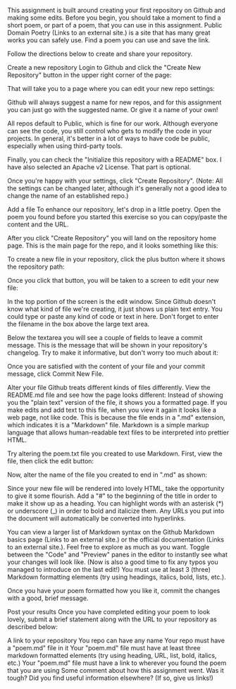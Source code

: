 This assignment is built around creating your first repository on Github and making some edits. Before you begin, you should take a moment to find a short poem, or part of a poem, that you can use in this assignment. Public Domain Poetry (Links to an external site.) is a site that has many great works you can safely use. Find a poem you can use and save the link.

Follow the directions below to create and share your repository.

Create a new repository
Login to Github and click the "Create New Repository" button in the upper right corner of the page:



 That will take you to a page where you can edit your new repo settings:



 

Github will always suggest a name for new repos, and for this assignment you can just go with the suggested name. Or give it a name of your own!

All repos default to Public, which is fine for our work. Although everyone can see the code, you still control who gets to modify the code in your projects. In general, it's better in a lot of ways to have code be public, especially when using third-party tools.

Finally, you can check the "Initialize this repository with a README" box. I have also selected an Apache v2 License. That part is optional.

Once you're happy with your settings, click "Create Repository". (Note: All the settings can be changed later, although it's generally not a good idea to change the name of an established repo.)

Add a file 
To enhance our repository, let's drop in a little poetry. Open the poem you found before you started this exercise so you can copy/paste the content and the URL.

After you click "Create Repository" you will land on the repository home page. This is the main page for the repo, and it looks something like this:



 To create a new file in your repository, click the plus button where it shows the repository path:

 

 

Once you click that button, you will be taken to a screen to edit your new file:

 In the top portion of the screen is the edit window. Since Github doesn't know what kind of file we're creating, it just shows us plain text entry. You could type or paste any kind of code or text in here. Don't forget to enter the filename in the box above the large text area.

Below the textarea you will see a couple of fields to leave a commit message. This is the message that will be shown in your repository's changelog. Try to make it informative, but don't worry too much about it:



Once you are satisfied with the content of your file and your commit message, click Commit New File. 

Alter your file
Github treats different kinds of files differently. View the README.md file and see how the page looks different: Instead of showing you the "plain text" version of the file, it shows you a formatted page. If you make edits and add text to this file, when you view it again it looks like a web page, not like code. This is because the file ends in a ".md" extension, which indicates it is a "Markdown" file. Markdown is a simple markup language that allows human-readable text files to be interpreted into prettier HTML.

Try altering the poem.txt file you created to use Markdown. First, view the file, then click the edit button:



Now, alter the name of the file you created to end in ".md" as shown:



Since your new file will be rendered into lovely HTML, take the opportunity to give it some flourish. Add a "#" to the beginning of the title in order to make it show up as a heading. You can highlight words with an asterisk (*) or underscore (_) in order to bold and italicize them. Any URLs you put into the document will automatically be converted into hyperlinks.

You can view a larger list of Markdown syntax on the Github Markdown basics page (Links to an external site.) or the official documentation (Links to an external site.). Feel free to explore as much as you want. Toggle between the "Code" and "Preview" panes in the editor to instantly see what your changes will look like. (Now is also a good time to fix any typos you managed to introduce on the last edit!) You must use at least 3 (three) Markdown formatting elements (try using headings, italics, bold, lists, etc.).



Once you have your poem formatted how you like it, commit the changes with a good, brief message. 

Post your results
Once you have completed editing your poem to look lovely, submit a brief statement along with the URL to your repository as described below:

A link to your repository
You repo can have any name
Your repo must have a "poem.md" file in it
Your "poem.md" file must have at least three markdown formatted elements (try using heading, URL, list, bold, italics, etc.)
Your "poem.md" file must have a link to wherever you found the poem that you are using
Some comment about how this assignment went. Was it tough? Did you find useful information elsewhere? (If so, give us links!)
